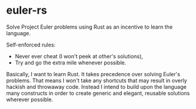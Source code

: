 # euler-rs

Solve Project Euler problems using Rust as an incentive to learn the language.

Self-enforced rules:

* Never ever cheat (I won't peek at other's solutions),
* Try and go the extra mile whenever possible.

Basically, I want to learn Rust. It takes precedence over solving Euler's problems. That means I won't take any shortcuts that may result in overly hackish and throwaway code. Instead I intend to build upon the language many constructs in order to create generic and elegant, reusable solutions wherever possible.


